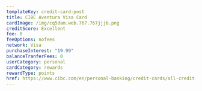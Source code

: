```yaml
---
templateKey: credit-card-post
title: CIBC Aventura Visa Card
cardImage: /img/cq5dam.web.767.767jjjb.png
creditScore: Excellent
fee: 0
feeOptions: nofees
network: Visa
purchaseInterest: "19.99"
balanceTranferFees: 0
userCategory: personal
cardCategory: rewards
rewardType: points
href: https://www.cibc.com/en/personal-banking/credit-cards/all-credit-cards/aventura-visa-card.html
---
```

